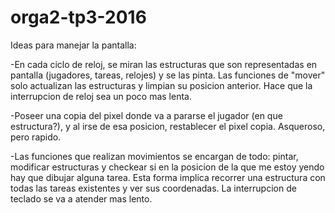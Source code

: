 # orga2-tp3-2016

Ideas para manejar la pantalla:
	
-En cada ciclo de reloj, se miran las estructuras que son
representadas en pantalla (jugadores, tareas, relojes) y se las pinta. 
Las funciones de "mover" solo actualizan las estructuras y limpian su 
posicion anterior. Hace que la interrupcion de reloj sea un poco mas lenta.

-Poseer una copia del pixel donde va a pararse el jugador 
(en que estructura?), y al irse de esa posicion, restablecer el pixel copia.
Asqueroso, pero rapido.

-Las funciones que realizan movimientos se encargan de todo: pintar, 
modificar estructuras y checkear si  en la posicion de la que me estoy yendo
hay que dibujar alguna tarea. Esta forma implica recorrer una estructura con
todas las tareas existentes y ver sus coordenadas.
La interrupcion de teclado se va a atender mas lento.



